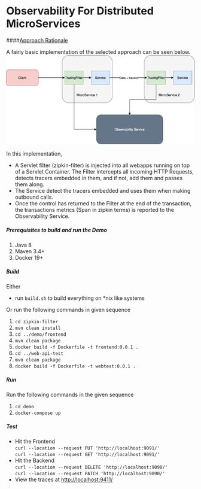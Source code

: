# Observability For Distributed MicroServices

####[Approach Rationale](docs/Decision-Process.md)

A fairly basic implementation of the selected approach can be seen below.
![Filter based approach](docs/Filter-Approach.png)

In this implementation, 
- A Servlet filter (zipkin-filter) is injected into all webapps running on top of a Servlet Container. The Filter intercepts all incoming HTTP Requests, detects tracers embedded in them, and if not, add them and passes them along.
- The Service detect the tracers embedded and uses them when making outbound calls.
- Once the control has returned to the Filter at the end of the transaction, the transactions metrics (Span in zipkin terms) is reported to the Observability Service.

##### Prerequisites to build and run the Demo
1. Java 8
2. Maven 3.4+
3. Docker 19+

##### Build
Either 
- run ```build.sh``` to build everything on *nix like systems

Or run the following commands in given sequence
1. ```cd zipkin-filter```
2. ```mvn clean install```
3. ```cd ../demo/frontend```
4. ```mvn clean package```
5. ```docker build -f Dockerfile -t frontend:0.0.1 .```
6. ```cd ../web-api-test``` 
7. ```mvn clean package```
8. ```docker build -f Dockerfile -t webtest:0.0.1 .```

##### Run
Run the following commands in the given sequence
1. ```cd demo```
2. ```docker-compose up```

##### Test
- Hit the Frontend <br>
```curl --location --request PUT 'http://localhost:9091/'``` <br>
```curl --location --request GET 'http://localhost:9091/'``` <br>
- Hit the Backend <br>
```curl --location --request DELETE 'http://localhost:9090/'``` <br>
```curl --location --request PATCH 'http://localhost:9090/'``` <br>
- View the traces at [http://localhost:9411/](http://localhost:9411/)
